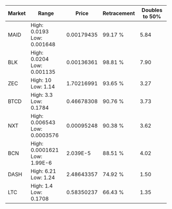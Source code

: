 | Market | Range | Price| Retracement | Doubles to 50% |
| --- | --- | --- | --- | --- |
| MAID | High: 0.0193<br />Low: 0.001648 | 0.00179435 | 99.17 % | 5.84 |
| BLK | High: 0.0204<br />Low: 0.001135 | 0.00136361 | 98.81 % | 7.90 |
| ZEC | High: 10<br />Low: 1.14 | 1.70216991 | 93.65 % | 3.27 |
| BTCD | High: 3.3<br />Low: 0.1784 | 0.46678308 | 90.76 % | 3.73 |
| NXT | High: 0.006543<br />Low: 0.0003576 | 0.00095248 | 90.38 % | 3.62 |
| BCN | High: 0.0001621<br />Low: 1.99E-6 | 2.039E-5 | 88.51 % | 4.02 |
| DASH | High: 6.21<br />Low: 1.24 | 2.48643357 | 74.92 % | 1.50 |
| LTC | High: 1.4<br />Low: 0.1708 | 0.58350237 | 66.43 % | 1.35 |

